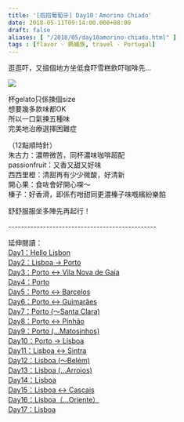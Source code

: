 ```yaml
---
title: '[抱抱葡萄牙] Day10：Amorino Chiado'
date: 2018-05-11T09:14:00.000+08:00
draft: false
aliases: [ "/2018/05/day10amorino-chiado.html" ]
tags : [flavor - 螞蟻族, travel - Portugal]
---
```


逛逛吓，又搵個地方坐低食吓雪糕飲吓咖啡先...  

![](/images/portugal10d.jpg)

杯gelato只係揀個size  
想要幾多款味都OK  
所以一口氣揀五種味  
完美地治療選擇困難症  
  
（12點順時針）  
朱古力：濃帶微苦，同杯濃味咖啡超配  
passionfruit：又香又甜又好味  
西西里橙：清甜再有少少微酸，好清新  
開心果：食咗會好開心㗎～  
榛子：好香滑，即係冇咁甜同更濃榛子味嘅繽紛樂餡  
  
舒舒服服坐多陣先再起行！  
  
\-----------------------------------------------  
  
  
延伸閱讀：  
[Day1：Hello Lisbon](https://www.hidie.net/2017/07/day1hello-lisbon.html)  
[Day2：Lisboa → Porto](https://www.hidie.net/2017/07/day2lisboa-porto.html)  
[Day3：Porto ↔ Vila Nova de Gaia](https://www.hidie.net/2017/07/day3porto-vila-nova-de-gaia.html)  
[Day4：Porto](http://www.hidie.net/2017/07/day4porto.html)  
[Day5：Porto ↔ Barcelos](http://www.hidie.net/2017/07/day5porto-barcelos.html)  
[Day6：Porto ↔ Guimarães](http://www.hidie.net/2017/07/day6porto-guimaraes.html)  
[Day7：Porto (～Santa Clara)](http://www.hidie.net/2017/08/day7porto-santa-clara.html)  
[Day8：Porto ↔ Pinhão](http://www.hidie.net/2017/08/day8porto-pinhao.html)  
[Day9：Porto (...Matosinhos)](http://www.hidie.net/2017/08/day9porto-matosinhos.html)  
[Day10：Porto → Lisboa](http://www.hidie.net/2017/08/day10porto-lisboa.html)  
[Day11：Lisboa ↔ Sintra](http://www.hidie.net/2017/08/day11lisboa-sintra.html)  
[Day12：Lisboa (～Belém)](http://www.hidie.net/2017/08/day12lisboa-belem.html)  
[Day13：Lisboa (...Arroios)](http://www.hidie.net/2017/08/day13lisboa-arroios.html)  
[Day14：Lisboa](http://www.hidie.net/2017/08/day14lisboa.html)  
[Day15：Lisboa ↔ Cascais](http://www.hidie.net/2017/08/day15lisboa-cascais.html)  
[Day16：Lisboa（...Oriente）](http://www.hidie.net/2017/08/day16lisboaoriente.html)  
[Day17：Lisboa](http://www.hidie.net/2017/08/day17lisboa.html)